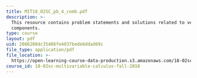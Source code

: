 ```yaml
---
title: MIT18_02SC_pb_4_comb.pdf
description: >-
  This resource contains problem statements and solutions related to vector
  components.
type: course
layout: pdf
uid: 2086208dc35486fe4037bede6ddad69c
file_type: application/pdf
file_location: >-
  https://open-learning-course-data-production.s3.amazonaws.com/18-02sc-multivariable-calculus-fall-2010/2086208dc35486fe4037bede6ddad69c_MIT18_02SC_pb_4_comb.pdf
course_id: 18-02sc-multivariable-calculus-fall-2010
---
```

